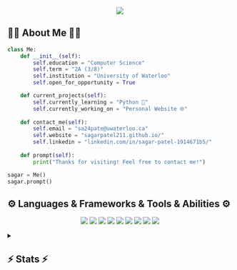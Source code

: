 <!------------------------------------------------------------------------------------------------------------------------------------------------->
<p align="center">
  <a align="center" href="https://git.io/typing-svg">
    <img src="https://readme-typing-svg.herokuapp.com/?lines=Hello,+There!+👋;This+is+Sagar....;Nice+to+meet+you!&center=true&size=30">
  </a>
</p>
<!------------------------------------------------------------------------------------------------------------------------------------------------->
<h2>🧑🏾 About Me 🧑🏾</h2>

```python
class Me:
    def __init__(self):
        self.education = "Computer Science"
        self.term = "2A (3/8)"
        self.institution = "University of Waterloo"
        self.open_for_opportunity = True

    def current_projects(self):
        self.currently_learning = "Python 🐍"
        self.currently_working_on = "Personal Website 🌐"
    
    def contact_me(self):
        self.email = "sa24pate@uwaterloo.ca"
        self.website = "sagarpatel211.github.io/"
        self.linkedin = "linkedin.com/in/sagar-patel-1914671b5/"
        
    def prompt(self):
        print("Thanks for visiting! Feel free to contact me!")

sagar = Me()
sagar.prompt()
```
<!------------------------------------------------------------------------------------------------------------------------------------------------->
<h2>⚙️ Languages & Frameworks & Tools & Abilities ⚙️</h2>
<!-- Add more badges in the future: https://dev.to/envoy_/150-badges-for-github-pnk -->
  <p align="center">
    <img src="https://img.shields.io/badge/-Visual%20Studio%20Code-23A9F2?style=flat-square&logo=Visual%20Studio%20Code&logoColor=white"/>
    <img src="https://img.shields.io/badge/-Github-181717?style=flat-square&logo=GitHub&logoColor=white"/>
    <img src="https://img.shields.io/badge/-Git-F44D27?style=flat-square&logo=Git&logoColor=white"/>
    <img src="https://img.shields.io/badge/-HTML5-E34F26?style=flat-square&logo=HTML5&logoColor=white"/>
    <img src="https://img.shields.io/badge/-CSS3-1572B6?style=flat-square&logo=CSS3&logoColor=white"/>
    <img src="https://img.shields.io/badge/-Python-14354C?style=flat-square&logo=Python&logoColor=white"/>
    <img src="https://img.shields.io/badge/-C-00599C?style=flat-square&logo=C&logoColor=white"/>
    <img src="https://img.shields.io/badge/-Flask-000000?style=flat-square&logo=flask&logoColor=white"/>
    <img src="https://img.shields.io/badge/-Latex-315e26?style=flat-square&logo=latex&logoColor=white"/>
  </p> 
<!------------------------------------------------------------------------------------------------------------------------------------------------->
<details> 
<summary><h2>⚡ Stats ⚡</h2></summary>
  <p align=center>
    <div align=center>
      <a href="https://github.com/denvercoder1/github-readme-streak-stats" title="Go to Source">
        <img align="left" width=395 src="https://github-readme-streak-stats.herokuapp.com/?user=sagarpatel211&theme=react&border=61dafb&hide_border=true" alt="zumrudu-anka" />
      </a>
      <a href="https://github.com/anuraghazra/github-readme-stats" title="Go to Source">
        <img align="right" width=395 src="https://github-readme-stats.vercel.app/api?username=sagarpatel211&show_icons=true&theme=react&border_color=61dafb&hide_border=true" />
      </a>
    </div>
    <br><br><br><br><br><br><br><br>
    <img src="https://activity-graph.herokuapp.com/graph?username=sagarpatel211&theme=react-dark&bg_color=20232a&hide_border=true" width="100%"/>
  </p>
</details>
<!------------------------------------------------------------------------------------------------------------------------------------------------->
